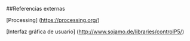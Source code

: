 

##Referencias externas

[Processing] (https://processing.org/)

[Interfaz gráfica de usuario] (http://www.sojamo.de/libraries/controlP5/)